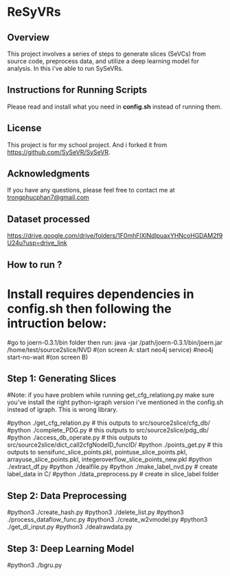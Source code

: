 # ReSyVRs

## Overview
This project involves a series of steps to generate slices (SeVCs) from source code, preprocess data, and utilize a deep learning model for analysis. In this i've able to run SySeVRs. 
## Instructions for Running Scripts
Please read and install what you need in **config.sh** instead of running them.

## License
This project is for my school project. And i forked it from https://github.com/SySeVR/SySeVR.

## Acknowledgments
If you have any questions, please feel free to contact me at trongphucphan7@gmail.com

## Dataset processed
https://drive.google.com/drive/folders/1F0mhFlXlNdlpuaxYHNcoHGDAM2f9U24u?usp=drive_link


## How to run ?
# Install requires dependencies in config.sh then following the intruction below:
#go to joern-0.3.1/bin folder then run: java -jar /path/joern-0.3.1/bin/joern.jar /home/test/source2slice/NVD
#(on screen A: start neo4j service)
#neo4j start-no-wait
#(on screen B)

## Step 1: Generating Slices
#Note: if you have problem while running get_cfg_relationg.py make sure you've install the right python-igraph version i've mentioned in the config.sh instead of igraph. This is wrong library.

#python ./get_cfg_relation.py # this outputs to src/source2slice/cfg_db/
#python ./complete_PDG.py # this outputs to src/source2slice/pdg_db/
#python ./access_db_operate.py # this outputs to src/source2slice/dict_call2cfgNodeID_funcID/
#python ./points_get.py # this outputs to sensifunc_slice_points.pkl, pointuse_slice_points.pkl, arrayuse_slice_points.pkl, integeroverflow_slice_points_new.pkl
#python ./extract_df.py
#python ./dealfile.py
#python ./make_label_nvd.py # create label_data in C/
#python ./data_preprocess.py # create in slice_label folder

## Step 2: Data Preprocessing
#python3 ./create_hash.py
#python3 ./delete_list.py
#python3 ./process_dataflow_func.py
#python3 ./create_w2vmodel.py
#python3 ./get_dl_input.py
#python3 ./dealrawdata.py
## Step 3: Deep Learning Model
#python3 ./bgru.py
